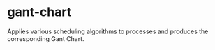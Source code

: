# gant-chart
Applies various scheduling algorithms to processes and produces the corresponding Gant Chart.
